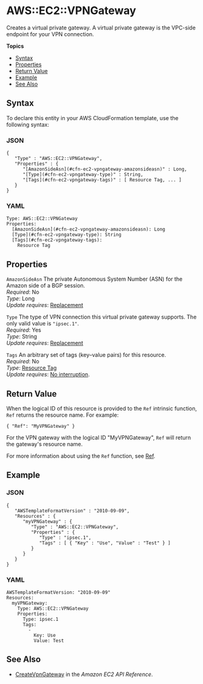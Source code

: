 # AWS::EC2::VPNGateway<a name="aws-resource-ec2-vpn-gateway"></a>

Creates a virtual private gateway\. A virtual private gateway is the VPC\-side endpoint for your VPN connection\.

**Topics**
+ [Syntax](#aws-resource-ec2-vpcgateway-syntax)
+ [Properties](#w4ab1c21c10d102d217b9)
+ [Return Value](#w4ab1c21c10d102d217c11)
+ [Example](#w4ab1c21c10d102d217c13)
+ [See Also](#w4ab1c21c10d102d217c15)

## Syntax<a name="aws-resource-ec2-vpcgateway-syntax"></a>

To declare this entity in your AWS CloudFormation template, use the following syntax:

### JSON<a name="aws-resource-ec2-vpcgateway-syntax.json"></a>

```
{
   "Type" : "AWS::EC2::VPNGateway",
   "Properties" : {
      "[AmazonSideAsn](#cfn-ec2-vpngateway-amazonsideasn)" : Long,
      "[Type](#cfn-ec2-vpngateway-type)" : String,
      "[Tags](#cfn-ec2-vpngateway-tags)" : [ Resource Tag, ... ]
   }
}
```

### YAML<a name="aws-resource-ec2-vpcgateway-syntax.yaml"></a>

```
Type: AWS::EC2::VPNGateway
Properties: 
  [AmazonSideAsn](#cfn-ec2-vpngateway-amazonsideasn): Long
  [Type](#cfn-ec2-vpngateway-type): String
  [Tags](#cfn-ec2-vpngateway-tags):
    Resource Tag
```

## Properties<a name="w4ab1c21c10d102d217b9"></a>

`AmazonSideAsn`  <a name="cfn-ec2-vpngateway-amazonsideasn"></a>
The private Autonomous System Number \(ASN\) for the Amazon side of a BGP session\.  
*Required*: No  
*Type*: Long  
 *Update requires*: [Replacement](using-cfn-updating-stacks-update-behaviors.md#update-replacement) 

`Type`  <a name="cfn-ec2-vpngateway-type"></a>
The type of VPN connection this virtual private gateway supports\. The only valid value is `"ipsec.1"`\.  
*Required*: Yes  
*Type*: String  
*Update requires*: [Replacement](using-cfn-updating-stacks-update-behaviors.md#update-replacement)

`Tags`  <a name="cfn-ec2-vpngateway-tags"></a>
An arbitrary set of tags \(key–value pairs\) for this resource\.  
*Required*: No  
*Type*: [Resource Tag](aws-properties-resource-tags.md)  
*Update requires*: [No interruption](using-cfn-updating-stacks-update-behaviors.md#update-no-interrupt)\.

## Return Value<a name="w4ab1c21c10d102d217c11"></a>

When the logical ID of this resource is provided to the `Ref` intrinsic function, `Ref` returns the resource name\. For example:

```
{ "Ref": "MyVPNGateway" }
```

For the VPN gateway with the logical ID "MyVPNGateway", `Ref` will return the gateway's resource name\.

For more information about using the `Ref` function, see [Ref](intrinsic-function-reference-ref.md)\.

## Example<a name="w4ab1c21c10d102d217c13"></a>

### JSON<a name="aws-resource-ec2-vpcgateway-example.json"></a>

```
{
   "AWSTemplateFormatVersion" : "2010-09-09",
   "Resources" : {
      "myVPNGateway" : {
         "Type" : "AWS::EC2::VPNGateway",
         "Properties" : {
            "Type" : "ipsec.1",
            "Tags" : [ { "Key" : "Use", "Value" : "Test" } ]
         }
      }
   }
}
```

### YAML<a name="aws-resource-ec2-vpcgateway-example.yaml"></a>

```
AWSTemplateFormatVersion: "2010-09-09"
Resources: 
  myVPNGateway: 
    Type: AWS::EC2::VPNGateway
    Properties: 
      Type: ipsec.1
      Tags: 
        - 
          Key: Use
          Value: Test
```

## See Also<a name="w4ab1c21c10d102d217c15"></a>
+ [CreateVpnGateway](http://docs.aws.amazon.com/AWSEC2/latest/APIReference/ApiReference-query-CreateVpnGateway.html) in the *Amazon EC2 API Reference*\.